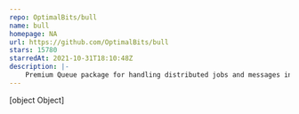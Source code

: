 ```yaml
---
repo: OptimalBits/bull
name: bull
homepage: NA
url: https://github.com/OptimalBits/bull
stars: 15780
starredAt: 2021-10-31T18:10:48Z
description: |-
    Premium Queue package for handling distributed jobs and messages in NodeJS.
---
```


[object Object]
